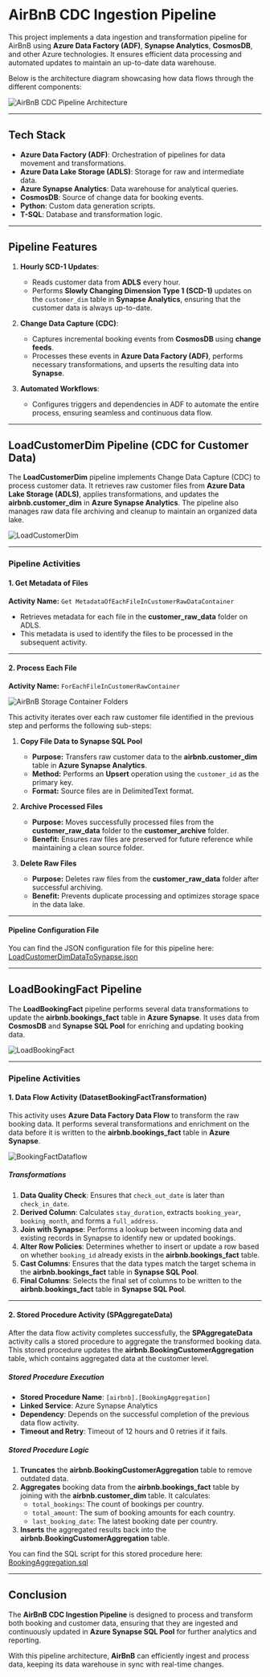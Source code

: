 # AirBnB CDC Ingestion Pipeline

This project implements a data ingestion and transformation pipeline for AirBnB using **Azure Data Factory (ADF)**, **Synapse Analytics**, **CosmosDB**, and other Azure technologies. It ensures efficient data processing and automated updates to maintain an up-to-date data warehouse.

Below is the architecture diagram showcasing how data flows through the different components:

![AirBnB CDC Pipeline Architecture](./assets/images/cdc_pipeline_architecture.png)

---

## **Tech Stack**

- **Azure Data Factory (ADF)**: Orchestration of pipelines for data movement and transformations.
- **Azure Data Lake Storage (ADLS)**: Storage for raw and intermediate data.
- **Azure Synapse Analytics**: Data warehouse for analytical queries.
- **CosmosDB**: Source of change data for booking events.
- **Python**: Custom data generation scripts.
- **T-SQL**: Database and transformation logic.

---

## **Pipeline Features**

1. **Hourly SCD-1 Updates**:
   - Reads customer data from **ADLS** every hour.
   - Performs **Slowly Changing Dimension Type 1 (SCD-1)** updates on the `customer_dim` table in **Synapse Analytics**, ensuring that the customer data is always up-to-date.

2. **Change Data Capture (CDC)**:
   - Captures incremental booking events from **CosmosDB** using **change feeds**.
   - Processes these events in **Azure Data Factory (ADF)**, performs necessary transformations, and upserts the resulting data into **Synapse**.

3. **Automated Workflows**:
   - Configures triggers and dependencies in ADF to automate the entire process, ensuring seamless and continuous data flow.

---

## **LoadCustomerDim Pipeline (CDC for Customer Data)**

The **LoadCustomerDim** pipeline implements Change Data Capture (CDC) to process customer data. It retrieves raw customer files from **Azure Data Lake Storage (ADLS)**, applies transformations, and updates the **airbnb.customer_dim** in **Azure Synapse Analytics**. The pipeline also manages raw data file archiving and cleanup to maintain an organized data lake.

![LoadCustomerDim](./assets/images/load_customer_dim_pipeline.png)

---

### **Pipeline Activities**

#### **1. Get Metadata of Files**

**Activity Name:** `Get MetadataOfEachFileInCustomerRawDataContainer`

- Retrieves metadata for each file in the **customer_raw_data** folder on ADLS.
- This metadata is used to identify the files to be processed in the subsequent activity.

---

#### **2. Process Each File**

**Activity Name:** `ForEachFileInCustomerRawContainer`

![AirBnB Storage Container Folders](./assets/images/airbnb_storage_container.png)

This activity iterates over each raw customer file identified in the previous step and performs the following sub-steps:

1. **Copy File Data to Synapse SQL Pool**  
   - **Purpose:** Transfers raw customer data to the **airbnb.customer_dim** table in **Azure Synapse Analytics**.  
   - **Method:** Performs an **Upsert** operation using the `customer_id` as the primary key.  
   - **Format:** Source files are in DelimitedText format.

2. **Archive Processed Files**  
   - **Purpose:** Moves successfully processed files from the **customer_raw_data** folder to the **customer_archive** folder.  
   - **Benefit:** Ensures raw files are preserved for future reference while maintaining a clean source folder.

3. **Delete Raw Files**  
   - **Purpose:** Deletes raw files from the **customer_raw_data** folder after successful archiving.  
   - **Benefit:** Prevents duplicate processing and optimizes storage space in the data lake.

---

#### **Pipeline Configuration File**

You can find the JSON configuration file for this pipeline here:  
[LoadCustomerDimDataToSynapse.json](./pipelines/LoadCustomerDimDataToSynapse.json)

---

## **LoadBookingFact Pipeline**

The **LoadBookingFact** pipeline performs several data transformations to update the **airbnb.bookings_fact** table in **Azure Synapse**. It uses data from **CosmosDB** and **Synapse SQL Pool** for enriching and updating booking data.

![LoadBookingFact](./assets/images/load_booking_fact_pipeline.png)

---

### **Pipeline Activities**

#### **1. Data Flow Activity** (DatasetBookingFactTransformation)

This activity uses **Azure Data Factory Data Flow** to transform the raw booking data. It performs several transformations and enrichment on the data before it is written to the **airbnb.bookings_fact** table in **Azure Synapse**.

![BookingFactDataflow](./assets/images/booking_data_dataflow.png)

##### **Transformations**

1. **Data Quality Check**: Ensures that `check_out_date` is later than `check_in_date`.  
2. **Derived Column**: Calculates `stay_duration`, extracts `booking_year`, `booking_month`, and forms a `full_address`.  
3. **Join with Synapse**: Performs a lookup between incoming data and existing records in Synapse to identify new or updated bookings.  
4. **Alter Row Policies**: Determines whether to insert or update a row based on whether `booking_id` already exists in the **airbnb.bookings_fact** table.  
5. **Cast Columns**: Ensures that the data types match the target schema in the **airbnb.bookings_fact** table in **Synapse SQL Pool**.  
6. **Final Columns**: Selects the final set of columns to be written to the **airbnb.bookings_fact** table in **Synapse SQL Pool**.

---

#### **2. Stored Procedure Activity** (SPAggregateData)

After the data flow activity completes successfully, the **SPAggregateData** activity calls a stored procedure to aggregate the transformed booking data. This stored procedure updates the **airbnb.BookingCustomerAggregation** table, which contains aggregated data at the customer level.

##### **Stored Procedure Execution**

- **Stored Procedure Name**: `[airbnb].[BookingAggregation]`  
- **Linked Service**: Azure Synapse Analytics  
- **Dependency**: Depends on the successful completion of the previous data flow activity.  
- **Timeout and Retry**: Timeout of 12 hours and 0 retries if it fails.

##### **Stored Procedure Logic**

1. **Truncates** the **airbnb.BookingCustomerAggregation** table to remove outdated data.  
2. **Aggregates** booking data from the **airbnb.bookings_fact** table by joining with the **airbnb.customer_dim** table. It calculates:  
   - `total_bookings`: The count of bookings per country.  
   - `total_amount`: The sum of booking amounts for each country.  
   - `last_booking_date`: The latest booking date per country.  
3. **Inserts** the aggregated results back into the **airbnb.BookingCustomerAggregation** table.

You can find the SQL script for this stored procedure here:  
[BookingAggregation.sql](./scripts/sql/stored_procedures/booking_aggregation.sql)

---

## **Conclusion**

The **AirBnB CDC Ingestion Pipeline** is designed to process and transform both booking and customer data, ensuring that they are ingested and continuously updated in **Azure Synapse SQL Pool** for further analytics and reporting. 

With this pipeline architecture, **AirBnB** can efficiently ingest and process data, keeping its data warehouse in sync with real-time changes.
